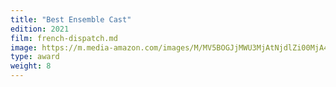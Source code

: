 ```yaml
---
title: "Best Ensemble Cast"
edition: 2021
film: french-dispatch.md
image: https://m.media-amazon.com/images/M/MV5BOGJjMWU3MjAtNjdlZi00MjA4LWIzOWYtNTZlYzE4YmZmNWRiXkEyXkFqcGdeQXVyMTIxODg2OTk1._V1_FMjpg_UX1024_.jpg
type: award
weight: 8
---
```

